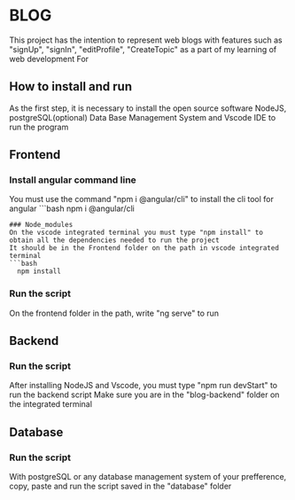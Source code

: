 # BLOG
 This project has the intention to represent web blogs with features such as "signUp", "signIn", "editProfile", "CreateTopic" as a part of my learning of web development
 For 

## How to install and run
As the first step, it is necessary to install the open source software NodeJS, postgreSQL(optional) Data Base Management System and Vscode IDE to run the program

## Frontend
 ### Install angular command line
   You must use the command "npm i @angular/cli" to install the cli tool for angular
    ```bash
     npm i @angular/cli
   ```
 ### Node_modules
   On the vscode integrated terminal you must type "npm install" to obtain all the dependencies needed to run the project
   It should be in the Frontend folder on the path in vscode integrated terminal
   ```bash
     npm install
   ```
 ### Run the script
   On the frontend folder in the path, write "ng serve" to run

## Backend
 ### Run the script
  After installing NodeJS and Vscode, you must type "npm run devStart" to run the backend script
  Make sure you are in the "blog-backend" folder on the integrated terminal

## Database  
 ### Run the script
   With postgreSQL or any database management system of your prefference, copy, paste and run the script saved in the "database" folder
